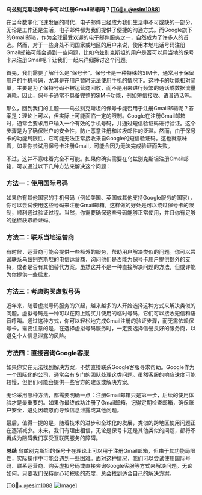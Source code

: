 **乌兹别克斯坦保号卡可以注册Gmail邮箱吗？[[TG💪+ @esim1088](https://t.me/s/esim1088)]**

在当今数字化飞速发展的时代，电子邮件已经成为我们生活中不可或缺的一部分。无论是工作还是生活，电子邮件都为我们提供了便捷的沟通方式。而Google旗下的Gmail邮箱，作为全球最受欢迎的电子邮件服务之一，自然成为了许多人的首选。然而，对于一些身处不同国家或地区的用户来说，使用本地电话号码注册Gmail邮箱可能会遇到一些问题，比如乌兹别克斯坦的用户是否可以用当地的保号卡来注册Gmail呢？让我们一起来详细探讨这个问题。

首先，我们需要了解什么是“保号卡”。保号卡是一种特殊的SIM卡，通常用于保留用户的手机号码，尤其是在用户暂时无法使用手机的情况下。这种卡的功能相对简单，主要是为了保持号码不被运营商回收，而不是用来进行频繁的通话或数据流量消耗。因此，保号卡通常不具备完整的SIM卡功能，例如短信接收、语音通话等。

那么，回到我们的主题——乌兹别克斯坦的保号卡能否用于注册Gmail邮箱呢？答案是：理论上可以，但实际上可能面临一定的限制。Google在注册Gmail邮箱时，通常会要求用户输入一个有效的手机号码，并通过短信验证码进行验证。这个步骤是为了确保账户的安全性，防止恶意注册和垃圾邮件的泛滥。然而，由于保号卡的功能局限性，它可能无法正常接收来自Google的短信验证码。这也就意味着，如果你尝试用保号卡注册Gmail，可能会因为无法完成验证而失败。

不过，这并不意味着完全不可能。如果你确实需要在乌兹别克斯坦注册Gmail邮箱，可以通过以下几种方法来解决这个问题：

### 方法一：使用国际号码
如果你有其他国家的手机号码（例如美国、英国或其他支持Google服务的国家），你可以尝试使用这些号码来注册Gmail邮箱。这样做的好处是可以绕过保号卡的限制，顺利通过验证过程。当然，你需要确保这些号码能够正常使用，并且你有足够的途径获取验证码。

### 方法二：联系当地运营商
有时候，运营商可能会提供一些额外的服务，帮助用户解决类似的问题。你可以尝试联系乌兹别克斯坦的电信运营商，询问他们是否能为保号卡用户提供额外的支持，或者是否有其他替代方案。虽然这并不是一种直接解决问题的方法，但或许能为你提供一些启发。

### 方法三：考虑购买虚拟号码
近年来，随着虚拟号码服务的兴起，越来越多的人开始选择这种方式来解决类似的问题。虚拟号码是一种可以在网上购买并使用的临时号码，它们可以接收短信和语音呼叫。通过这种方式，你可以轻松地完成Gmail注册的验证步骤，而无需依赖保号卡。需要注意的是，在选择虚拟号码服务时，一定要选择信誉良好的服务商，以避免个人信息泄露的风险。

### 方法四：直接咨询Google客服
如果你实在无法找到解决方案，不妨直接联系Google客服寻求帮助。Google作为一个国际化的公司，通常会有专门的团队处理这类问题。虽然客服的响应速度可能较慢，但他们可能会提供一些官方的建议或解决方案。

无论采用哪种方法，都需要明确一点：注册Gmail邮箱只是第一步，后续的使用体验才是最重要的。如果你最终成功注册了Gmail邮箱，记得定期检查邮箱，确保账户安全，避免因疏忽而导致信息泄露或其他问题。

最后，值得一提的是，随着技术的进步和全球化的发展，类似的跨地区使用问题正在逐渐减少。未来，我们有理由相信，无论是保号卡还是其他类似的问题，都将不再成为阻碍我们享受互联网服务的障碍。

**总结**
乌兹别克斯坦的保号卡在理论上可以用于注册Gmail邮箱，但由于其功能局限性，实际操作中可能会遇到一些困难。面对这种情况，我们可以尝试使用国际号码、联系运营商、购买虚拟号码或直接咨询Google客服等方式来解决问题。无论如何，只要我们保持耐心和积极的态度，总会找到适合自己的解决方案。

[[TG💪+ @esim1088](https://t.me/s/esim1088) ![Image](https://i.postimg.cc/4NQfJmqS/Snipaste-2025-05-13-00-14-12.png)]